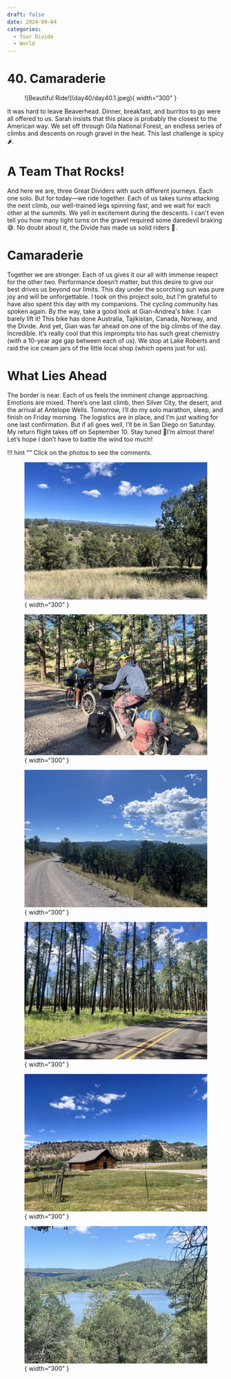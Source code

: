 ```yaml
---
draft: false 
date: 2024-09-04
categories:
  - Tour Divide
  - World
---
```


# 40. Camaraderie

<figure markdown>
![Beautiful Ride!](day40/day40.1.jpeg){ width=“300” }
</figure>

It was hard to leave Beaverhead. Dinner, breakfast, and burritos to go were all offered to us. Sarah insists that this place is probably the closest to the American way. We set off through Gila National Forest, an endless series of climbs and descents on rough gravel in the heat. This last challenge is spicy 🌶️.

<!-- more -->

# A Team That Rocks!

And here we are, three Great Dividers with such different journeys. Each one solo. But for today—we ride together. Each of us takes turns attacking the next climb, our well-trained legs spinning fast, and we wait for each other at the summits. We yell in excitement during the descents. I can't even tell you how many tight turns on the gravel required some daredevil braking 😅. No doubt about it, the Divide has made us solid riders 💪.

# Camaraderie

Together we are stronger. Each of us gives it our all with immense respect for the other two. Performance doesn’t matter, but this desire to give our best drives us beyond our limits. This day under the scorching sun was pure joy and will be unforgettable. I took on this project solo, but I'm grateful to have also spent this day with my companions. The cycling community has spoken again. By the way, take a good look at Gian-Andrea's bike. I can barely lift it! This bike has done Australia, Tajikistan, Canada, Norway, and the Divide. And yet, Gian was far ahead on one of the big climbs of the day. Incredible. It’s really cool that this impromptu trio has such great chemistry (with a 10-year age gap between each of us). We stop at Lake Roberts and raid the ice cream jars of the little local shop (which opens just for us).

# What Lies Ahead

The border is near. Each of us feels the imminent change approaching. Emotions are mixed. There’s one last climb, then Silver City, the desert, and the arrival at Antelope Wells. Tomorrow, I’ll do my solo marathon, sleep, and finish on Friday morning. The logistics are in place, and I’m just waiting for one last confirmation. But if all goes well, I’ll be in San Diego on Saturday. My return flight takes off on September 10. Stay tuned 🤞I’m almost there! Let’s hope I don’t have to battle the wind too much!

!!! hint ""
    Click on the photos to see the comments.

<figure markdown>

![Gila National Forest, lots of switchbacks, climbs, and descents](day40/day40.2.jpeg){ width=“300” }

![The trio in action, check out those bags!](day40/day40.3.jpeg){ width=“300” }

![Don’t be fooled, this gravel is tricky](day40/day40.4.jpeg){ width=“300” }

![Final stretch to reach the ice cream jars—pushing the pedals](day40/day40.5.jpeg){ width=“300” }

![The first houses are starting to appear](day40/day40.6.jpeg){ width=“300” }

![Lake Roberts and its dam](day40/day40.7.jpeg){ width=“300” }

</figure>
